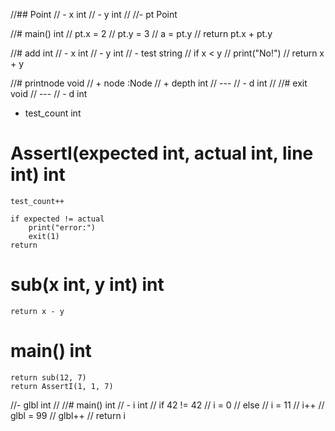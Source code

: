 //## Point
//  - x int
//  - y int
//
//- pt Point

//# main() int
//  pt.x = 2
//  pt.y = 3
//  a = pt.y
//  return pt.x + pt.y

//# add int
//    - x int
//    - y int
//        - test string
//        if x < y
//            print("No!")
//        return x + y

//# printnode void
//  + node :Node
//  + depth int
//  ---
//  - d int
//
//# exit void
//  ---
//  - d int

- test_count int

# AssertI(expected int, actual int, line int) int
    test_count++

    if expected != actual
        print("error:")
        exit(1)
    return

# sub(x int, y int) int
    return x - y

# main() int
    return sub(12, 7)
    return AssertI(1, 1, 7)

//- glbl int
//
//# main() int
//  - i int
//  if 42 != 42
//    i = 0
//  else
//    i = 11
//  i++
//  glbl = 99
//  glbl++
//  return i
